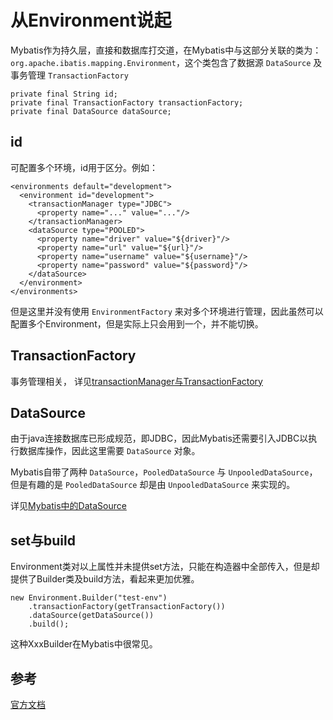 # 从Environment说起
Mybatis作为持久层，直接和数据库打交道，在Mybatis中与这部分关联的类为： `org.apache.ibatis.mapping.Environment`，这个类包含了数据源 `DataSource` 及事务管理 `TransactionFactory`
```
private final String id;
private final TransactionFactory transactionFactory;
private final DataSource dataSource;
```

## id
可配置多个环境，id用于区分。例如：
```
<environments default="development">
  <environment id="development">
    <transactionManager type="JDBC">
      <property name="..." value="..."/>
    </transactionManager>
    <dataSource type="POOLED">
      <property name="driver" value="${driver}"/>
      <property name="url" value="${url}"/>
      <property name="username" value="${username}"/>
      <property name="password" value="${password}"/>
    </dataSource>
  </environment>
</environments>
```
但是这里并没有使用 `EnvironmentFactory` 来对多个环境进行管理，因此虽然可以配置多个Environment，但是实际上只会用到一个，并不能切换。

## TransactionFactory
事务管理相关， 详见[transactionManager与TransactionFactory](/其它/transactionManager与TransactionFactory.md)

## DataSource
由于java连接数据库已形成规范，即JDBC，因此Mybatis还需要引入JDBC以执行数据库操作，因此这里需要 `DataSource` 对象。

Mybatis自带了两种 `DataSource`，`PooledDataSource` 与 `UnpooledDataSource`，但是有趣的是 `PooledDataSource` 却是由 `UnpooledDataSource` 来实现的。

详见[Mybatis中的DataSource](/其它/Mybatis中的DataSource.md)

## set与build
Environment类对以上属性并未提供set方法，只能在构造器中全部传入，但是却提供了Builder类及build方法，看起来更加优雅。
```
new Environment.Builder("test-env")
    .transactionFactory(getTransactionFactory())
    .dataSource(getDataSource())
    .build();
```
这种XxxBuilder在Mybatis中很常见。

## 参考
[官方文档](https://mybatis.org/mybatis-3/zh/configuration.html#environments)